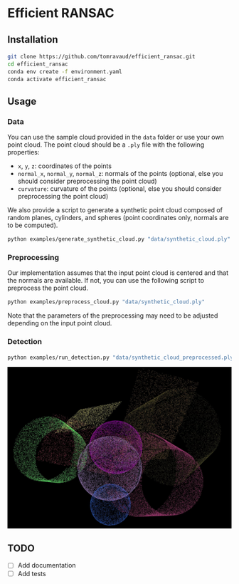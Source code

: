 # Efficient RANSAC

## Installation

```bash
git clone https://github.com/tomravaud/efficient_ransac.git
cd efficient_ransac
conda env create -f environment.yaml
conda activate efficient_ransac
```

## Usage

### Data

You can use the sample cloud provided in the `data` folder or use your own point cloud. The point cloud should be a
`.ply` file with the following properties:

- `x`, `y`, `z`: coordinates of the points
- `normal_x`, `normal_y`, `normal_z`: normals of the points (optional, else you should consider preprocessing the point cloud)
- `curvature`: curvature of the points (optional, else you should consider preprocessing the point cloud)

We also provide a script to generate a synthetic point cloud composed of random planes, cylinders, and spheres (point coordinates only, normals are to be computed).

```bash
python examples/generate_synthetic_cloud.py "data/synthetic_cloud.ply"
```


### Preprocessing

Our implementation assumes that the input point cloud is centered and that the normals are available. If not, you can use the following script to preprocess the point cloud.

```bash
python examples/preprocess_cloud.py "data/synthetic_cloud.ply"
```

Note that the parameters of the preprocessing may need to be adjusted depending on the input point cloud.


### Detection

```bash
python examples/run_detection.py "data/synthetic_cloud_preprocessed.ply"
```

![image_detection](assets/image_detection.jpeg)


## TODO

- [ ] Add documentation
- [ ] Add tests
